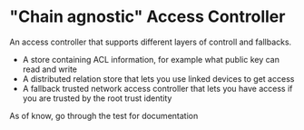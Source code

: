# "Chain agnostic" Access Controller

An access controller that supports different layers of controll and fallbacks. 

- A store containing ACL information, for example what public key can read and write
- A distributed relation store that lets you use linked devices to get access
- A fallback trusted network access controller that lets you have access if you are trusted by the root trust identity


As of know, go through the test for documentation